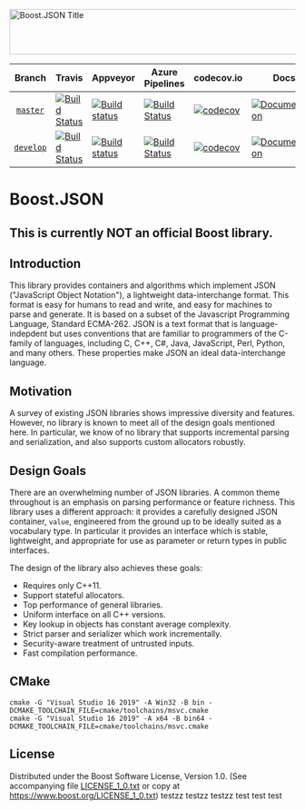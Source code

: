 <img width="880" height = "80" alt = "Boost.JSON Title"
    src="https://raw.githubusercontent.com/CPPAlliance/json/master/doc/images/repo-logo-2.png">

Branch          | Travis | Appveyor | Azure Pipelines | codecov.io | Docs | Matrix |
:-------------: | ------ | -------- | --------------- | ---------- | ---- | ------ |
[`master`](https://github.com/CPPAlliance/json/tree/master) | [![Build Status](https://travis-ci.org/CPPAlliance/json.svg?branch=master)](https://travis-ci.org/CPPAlliance/json) | [![Build status](https://ci.appveyor.com/api/projects/status/8csswcnmfm798203?branch=master&svg=true)](https://ci.appveyor.com/project/vinniefalco/cppalliance-json/branch/master) | [![Build Status](https://img.shields.io/azure-devops/build/vinniefalco/2571d415-8cc8-4120-a762-c03a8eda0659/5/master)](https://vinniefalco.visualstudio.com/json/_build/latest?definitionId=5&branchName=master) | [![codecov](https://codecov.io/gh/CPPAlliance/json/branch/master/graph/badge.svg)](https://codecov.io/gh/CPPAlliance/json/branch/master) | [![Documentation](https://img.shields.io/badge/docs-master-brightgreen.svg)](http://master.json.cpp.al/) | [![Matrix](https://img.shields.io/badge/matrix-master-brightgreen.svg)](http://www.boost.org/development/tests/master/developer/json.html)
[`develop`](https://github.com/CPPAlliance/json/tree/develop) | [![Build Status](https://travis-ci.org/CPPAlliance/json.svg?branch=develop)](https://travis-ci.org/CPPAlliance/json) | [![Build status](https://ci.appveyor.com/api/projects/status/8csswcnmfm798203?branch=develop&svg=true)](https://ci.appveyor.com/project/vinniefalco/cppalliance-json/branch/develop) | [![Build Status](https://img.shields.io/azure-devops/build/vinniefalco/2571d415-8cc8-4120-a762-c03a8eda0659/5/develop)](https://vinniefalco.visualstudio.com/json/_build/latest?definitionId=5&branchName=develop) | [![codecov](https://codecov.io/gh/CPPAlliance/json/branch/develop/graph/badge.svg)](https://codecov.io/gh/CPPAlliance/json/branch/develop) | [![Documentation](https://img.shields.io/badge/docs-develop-brightgreen.svg)](http://develop.json.cpp.al/) | [![Matrix](https://img.shields.io/badge/matrix-develop-brightgreen.svg)](http://www.boost.org/development/tests/develop/developer/json.html)

# Boost.JSON

## This is currently **NOT** an official Boost library.

## Introduction

This library provides containers and algorithms which implement JSON
("JavaScript Object Notation"), a lightweight data-interchange format.
This format is easy for humans to read and write, and easy for machines
to parse and generate. It is based on a subset of the Javascript Programming
Language, Standard ECMA-262. JSON is a text format that is language-indepdent
but uses conventions that are familiar to programmers of the C-family of
languages, including C, C++, C#, Java, JavaScript, Perl, Python, and many
others. These properties make JSON an ideal data-interchange language.

## Motivation

A survey of existing JSON libraries shows impressive diversity and features.
However, no library is known to meet all of the design goals mentioned here.
In particular, we know of no library that supports incremental parsing and
serialization, and also supports custom allocators robustly.

## Design Goals

There are an overwhelming number of JSON libraries. A common theme 
throughout is an emphasis on parsing performance or feature richness.
This library uses a different approach: it provides a carefully
designed JSON container, `value`, engineered from the ground up to be
ideally suited as a vocabulary type. In particular it provides an interface
which is stable, lightweight, and appropriate for use as parameter or
return types in public interfaces.

The design of the library also achieves these goals:

* Requires only C++11.
* Support stateful allocators.
* Top performance of general libraries.
* Uniform interface on all C++ versions.
* Key lookup in objects has constant average complexity.
* Strict parser and serializer which work incrementally.
* Security-aware treatment of untrusted inputs.
* Fast compilation performance.

## CMake

    cmake -G "Visual Studio 16 2019" -A Win32 -B bin -DCMAKE_TOOLCHAIN_FILE=cmake/toolchains/msvc.cmake
    cmake -G "Visual Studio 16 2019" -A x64 -B bin64 -DCMAKE_TOOLCHAIN_FILE=cmake/toolchains/msvc.cmake

## License

Distributed under the Boost Software License, Version 1.0.
(See accompanying file [LICENSE_1_0.txt](LICENSE_1_0.txt) or copy at
https://www.boost.org/LICENSE_1_0.txt)
testzz
testzz
testzz
test 
test
test

